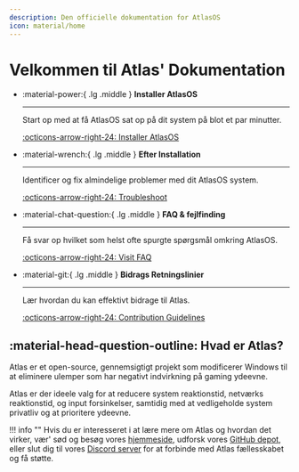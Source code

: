 ```yaml
---
description: Den officielle dokumentation for AtlasOS
icon: material/home
---
```


# Velkommen til Atlas' Dokumentation

<div class="grid cards" markdown>

-   :material-power:{ .lg .middle } __Installer AtlasOS__

    ---

    Start op med at få AtlasOS sat op på dit system på blot et par minutter.

    [:octicons-arrow-right-24: Installer AtlasOS](getting-started/installation.md)

-   :material-wrench:{ .lg .middle } __Efter Installation__

    ---

    Identificer og fix almindelige problemer med dit AtlasOS system.

    [:octicons-arrow-right-24: Troubleshoot](getting-started/post-installation/atlas-folder/configuration.md)

-   :material-chat-question:{ .lg .middle } __FAQ & fejlfinding__

    ---

    Få svar op hvilket som helst ofte spurgte spørgsmål omkring AtlasOS.

    [:octicons-arrow-right-24: Visit FAQ](faq-and-troubleshooting/removed-features.md)

-   :material-git:{ .lg .middle } __Bidrags Retningslinier__

    ---

    Lær hvordan du kan effektivt bidrage til Atlas.

    [:octicons-arrow-right-24: Contribution Guidelines](contributions.md)

</div>

## :material-head-question-outline: Hvad er Atlas?

Atlas er et open-source, gennemsigtigt projekt som modificerer Windows til at eliminere ulemper som har negativt indvirkning på gaming ydeevne.

Atlas er der ideele valg for at reducere system reaktionstid, netværks reaktionstid, og input forsinkelser, samtidig med at vedligeholde system privatliv og at prioritere ydeevne.

!!! info ""
    Hvis du er interesseret i at lære mere om Atlas og hvordan det virker, vær' sød og besøg vores [hjemmeside](https://atlasos.net/), udforsk vores [GitHub depot](https://github.com/Atlas-OS/Atlas), eller slut dig til vores [Discord server](https://discord.atlasos.net/) for at forbinde med Atlas fællesskabet og få støtte.
